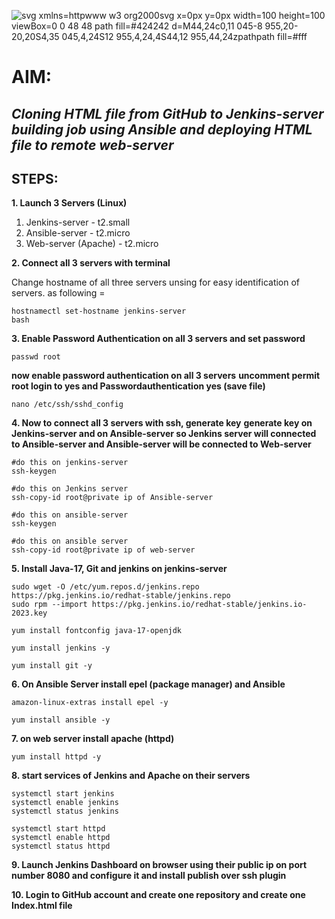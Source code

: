 ![svg xmlns=httpwww w3 org2000svg x=0px y=0px width=100 height=100 viewBox=0 0 48 48 path fill=#424242 d=M44,24c0,11 045-8 955,20-20,20S4,35 045,4,24S12 955,4,24,4S44,12 955,44,24zpathpath fill=#fff](https://github.com/user-attachments/assets/10734933-7c0f-4df2-a0b3-d7f96f58f1e5)


# AIM: 
## *Cloning HTML file from GitHub to Jenkins-server building job using Ansible and deploying HTML file to remote web-server*

## STEPS:
**1. Launch 3 Servers (Linux)**
   1) Jenkins-server - t2.small
   2) Ansible-server - t2.micro
   3) Web-server (Apache) - t2.micro

**2. Connect all 3 servers with terminal**

 Change hostname of all three servers unsing for easy identification of servers. as following = 
```
hostnamectl set-hostname jenkins-server
bash
```
**3. Enable Password Authentication on all 3 servers and set password**
```
passwd root
```
**now enable password authentication on all 3 servers**
**uncomment permit root login to yes and Passwordauthentication yes (save file)**
```
nano /etc/ssh/sshd_config
```
**4. Now to connect all 3 servers with ssh, generate key**
**generate key on Jenkins-server and on Ansible-server so Jenkins server will connected to Ansible-server and Ansible-server will be connected to Web-server**
```
#do this on jenkins-server
ssh-keygen
```
```
#do this on Jenkins server
ssh-copy-id root@private ip of Ansible-server
```
```
#do this on ansible-server
ssh-keygen
```
```
#do this on ansible server
ssh-copy-id root@private ip of web-server
```
**5. Install Java-17, Git and jenkins on jenkins-server**
```
sudo wget -O /etc/yum.repos.d/jenkins.repo https://pkg.jenkins.io/redhat-stable/jenkins.repo
sudo rpm --import https://pkg.jenkins.io/redhat-stable/jenkins.io-2023.key
```

```
yum install fontconfig java-17-openjdk
```

```
yum install jenkins -y
```

```
yum install git -y
```
**6. On Ansible Server install epel (package manager) and Ansible**

```
amazon-linux-extras install epel -y
```

```
yum install ansible -y
```
**7. on web server install apache (httpd)**
```
yum install httpd -y
```
**8. start services of Jenkins and Apache on their servers**
```
systemctl start jenkins
systemctl enable jenkins
systemctl status jenkins
```

```
systemctl start httpd
systemctl enable httpd
systemctl status httpd
```

**9. Launch Jenkins Dashboard on browser using their public ip on port number 8080 and configure it and install publish over ssh plugin**

**10. Login to GitHub account and create one repository and create one Index.html file**


